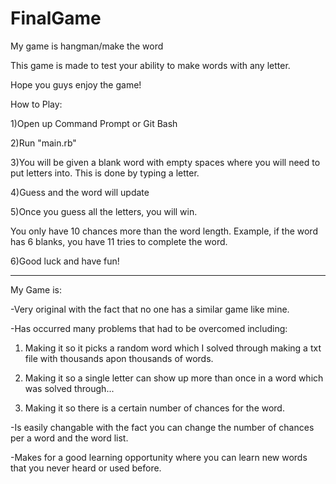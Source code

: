 # FinalGame
My game is hangman/make the word

This game is made to test your ability to make words with any letter.

Hope you guys enjoy the game!


How to Play:

1)Open up Command Prompt or Git Bash

2)Run "main.rb"

3)You will be given a blank word with empty spaces where you will need to put letters into. This is done by typing a letter.

4)Guess and the word will update

5)Once you guess all the letters, you will win.

You only have 10 chances more than the word length. Example, if the word has 6 blanks, you have 11 tries to complete the word.

6)Good luck and have fun!

---------------------------------------------------
My Game is:

-Very original with the fact that no one has a similar game like mine.

-Has occurred many problems that had to be overcomed including:

1) Making it so it picks a random word which I solved through making a txt file with thousands apon thousands of words.

2) Making it so a single letter can show up more than once in a word which was solved through...

3) Making it so there is a certain number of chances for the word.

-Is easily changable with the fact you can change the number of chances per a word and the word list.

-Makes for a good learning opportunity where you can learn new words that you never heard or used before.
